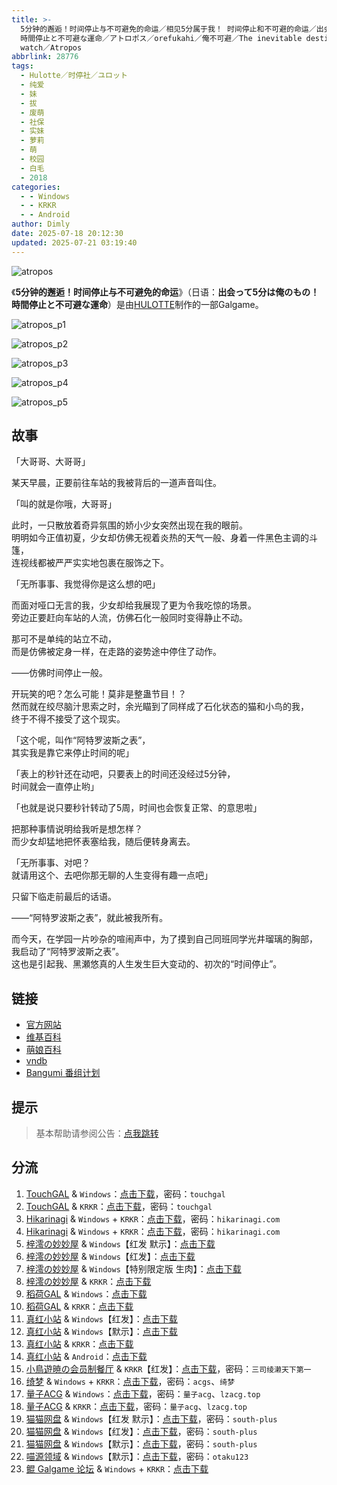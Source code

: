 ```yaml
---
title: >-
  5分钟的邂逅！时间停止与不可避免的命运／相见5分属于我！ 时间停止和不可避的命运／出会って5分は俺のもの！
  時間停止と不可避な運命／アトロポス／orefukahi／俺不可避／The inevitable destiny opened by an Atropos
  watch／Atropos
abbrlink: 28776
tags:
  - Hulotte／时停社／ユロット
  - 纯爱
  - 妹
  - 拔
  - 废萌
  - 社保
  - 实妹
  - 萝莉
  - 萌
  - 校园
  - 白毛
  - 2018
categories:
  - - Windows
  - - KRKR
  - - Android
author: Dimly
date: 2025-07-18 20:12:30
updated: 2025-07-21 03:19:40
---
```


![atropos](https://static.saop.cc/vns/img/atropos.webp)

《**5分钟的邂逅！时间停止与不可避免的命运**》（日语：**出会って5分は俺のもの！時間停止と不可避な運命**）是由[HULOTTE](https://zh.moegirl.org.cn/HULOTTE)制作的一部Galgame。

<!-- more -->

![atropos_p1](https://static.saop.cc/vns/img/atropos_p1.webp)

![atropos_p2](https://static.saop.cc/vns/img/atropos_p2.webp)

![atropos_p3](https://static.saop.cc/vns/img/atropos_p3.webp)

![atropos_p4](https://static.saop.cc/vns/img/atropos_p4.webp)

![atropos_p5](https://static.saop.cc/vns/img/atropos_p5.webp)

## 故事

「大哥哥、大哥哥」

某天早晨，正要前往车站的我被背后的一道声音叫住。

「叫的就是你哦，大哥哥」

此时，一只散放着奇异氛围的娇小少女突然出现在我的眼前。  
明明如今正值初夏，少女却仿佛无视着炎热的天气一般、身着一件黑色主调的斗篷，  
连视线都被严严实实地包裹在服饰之下。

「无所事事、我觉得你是这么想的吧」

而面对哑口无言的我，少女却给我展现了更为令我吃惊的场景。  
旁边正要赶向车站的人流，仿佛石化一般同时变得静止不动。

那可不是单纯的站立不动，  
而是仿佛被定身一样，在走路的姿势途中停住了动作。

——仿佛时间停止一般。

开玩笑的吧？怎么可能！莫非是整蛊节目！？  
然而就在绞尽脑汁思索之时，余光瞄到了同样成了石化状态的猫和小鸟的我，  
终于不得不接受了这个现实。

「这个呢，叫作“阿特罗波斯之表”，  
其实我是靠它来停止时间的呢」

「表上的秒针还在动吧，只要表上的时间还没经过5分钟，  
时间就会一直停止哟」

「也就是说只要秒针转动了5周，时间也会恢复正常、的意思啦」

把那种事情说明给我听是想怎样？  
而少女却猛地把怀表塞给我，随后便转身离去。

「无所事事、对吧？  
就请用这个、去吧你那无聊的人生变得有趣一点吧」

只留下临走前最后的话语。

——“阿特罗波斯之表”，就此被我所有。

而今天，在学园一片吵杂的喧闹声中，为了摸到自己同班同学光井瑠璃的胸部，  
我启动了“阿特罗波斯之表”。  
这也是引起我、黑瀬悠真的人生发生巨大变动的、初次的“时间停止”。

## 链接

- [官方网站](https://hulotte.jp/product/atropos/)
- [维基百科](https://zh.wikipedia.org/wiki/%E7%9B%B8%E8%A6%8B5%E5%88%86%E5%B1%AC%E6%96%BC%E6%88%91%EF%BC%81%E6%99%82%E9%96%93%E5%81%9C%E6%AD%A2%E5%92%8C%E4%B8%8D%E5%8F%AF%E9%81%BF%E7%9A%84%E5%91%BD%E9%81%8B)
- [萌娘百科](https://zh.moegirl.org.cn/5%E5%88%86%E9%92%9F%E7%9A%84%E9%82%82%E9%80%85%EF%BC%81%E6%97%B6%E9%97%B4%E5%81%9C%E6%AD%A2%E4%B8%8E%E4%B8%8D%E5%8F%AF%E9%81%BF%E5%85%8D%E7%9A%84%E5%91%BD%E8%BF%90)
- [vndb](https://vndb.org/v23388)
- [Bangumi 番组计划](https://bgm.tv/subject/253737)

## 提示

> 基本帮助请参阅公告：[点我跳转](/p/announcement/)

## 分流

1.  [TouchGAL](https://www.touchgal.us/) & `Windows`：[点击下载](https://pan.touchgal.net/s/wbDTv)，密码：`touchgal`
2.  [TouchGAL](https://www.touchgal.us/) & `KRKR`：[点击下载](https://pan.touchgal.net/s/yQQ0SY)，密码：`touchgal`
3.  [Hikarinagi](https://www.hikarinagi.net/) & `Windows` + `KRKR`：[点击下载](https://pan.yurari.moe/s/rgBU0)，密码：`hikarinagi.com`
4.  [Hikarinagi](https://www.hikarinagi.net/) & `Windows` + `KRKR`：[点击下载](https://pan.yurari.moe/s/W6qJug)，密码：`hikarinagi.com`
5.  [梓澪の妙妙屋](https://zi0.cc/) & `Windows`【红发 默示】：[点击下载](https://zi0.cc/d/%E5%90%88%E9%9B%86%E7%B3%BB%E5%88%97/%E5%8D%97%2BGalGame%E6%B1%89%E5%8C%96%E5%8C%BA%E5%85%A8%E5%8C%BA%E8%B5%84%E6%BA%90%E5%A4%87%E4%BB%BD/02/%5BHULOTTE%5D%E5%87%BA%E4%BC%9A%E3%81%A3%E3%81%A65%E5%88%86%E3%81%AF%E4%BF%BA%E3%81%AE%E3%82%82%E3%81%AE%EF%BC%81%E6%99%82%E9%96%93%E5%81%9C%E6%AD%A2%E3%81%A8%E4%B8%8D%E5%8F%AF%E9%81%BF%E3%81%AA%E9%81%8B%E5%91%BD%E4%BA%94%E5%88%86%E9%90%98%E7%9A%84%E9%82%82%E9%80%85!%E6%99%82%E9%96%93%E5%81%9C%E6%AD%A2%E8%88%87%E4%B8%8D%E5%8F%AF%E9%81%BF%E5%85%8D%E7%9A%84%E5%91%BD%E9%81%8B%20%E5%8F%8C%E7%89%88%E6%9C%AC%E6%B1%89%E5%8C%96%E7%A1%AC%E7%9B%98%E7%89%88%5B%E7%BA%A2%E5%8F%91%26%E9%BB%98%E7%A4%BA%E6%B1%89%E5%8C%96%E7%BB%84%5D.zip?sign=36fqCQtBgNM55swIU34uzz9P_sXuItEdRBmL8yE77Y8=:0)
6.  [梓澪の妙妙屋](https://zi0.cc/) & `Windows`【红发】：[点击下载](https://zi0.cc/d/%E5%90%88%E9%9B%86%E7%B3%BB%E5%88%97/%E6%B1%89%E5%8C%96galgame%E4%BC%9A%E7%A4%BE%E5%90%88%E9%9B%86/%E6%B1%89%E5%8C%96%E4%BC%9A%E7%A4%BE%E5%90%88%E9%9B%86%E9%83%A8%E5%88%86%20part7/CUFFS/HULOTTE/%5B181026%5D%5BHULOTTE%5D%20%E5%87%BA%E4%BC%9A%E3%81%A3%E3%81%A65%E5%88%86%E3%81%AF%E4%BF%BA%E3%81%AE%E3%82%82%E3%81%AE%EF%BC%81%E6%99%82%E9%96%93%E5%81%9C%E6%AD%A2%E3%81%A8%E4%B8%8D%E5%8F%AF%E9%81%BF%E3%81%AA%E9%81%8B%E5%91%BD.rar?sign=RBtzKgGkqtzoN3KleZvdLtvwMfzMB68ZyLu5OM3PO7U=:0)
7.  [梓澪の妙妙屋](https://zi0.cc/) & `Windows`【特别限定版 生肉】：[点击下载](https://zi0.cc/d/%E5%90%88%E9%9B%86%E7%B3%BB%E5%88%97/%E6%B5%AE%E5%A3%AB%E5%BE%B7galgame%E6%B8%B8%E6%88%8F%E5%90%88%E9%9B%86/5/2018%E5%B9%B410%E6%9C%88/%5B181026%5D%5BHULOTTE%5D%20%E5%87%BA%E4%BC%9A%E3%81%A3%E3%81%A65%E5%88%86%E3%81%AF%E4%BF%BA%E3%81%AE%E3%82%82%E3%81%AE%EF%BC%81%E6%99%82%E9%96%93%E5%81%9C%E6%AD%A2%E3%81%A8%E4%B8%8D%E5%8F%AF%E9%81%BF%E3%81%AA%E9%81%8B%E5%91%BD%20%20%E7%89%B9%E5%88%A5%E9%99%90%E5%AE%9A%E7%89%88%20(iso%2Bmds%2B%E3%83%9E%E3%83%8B%E3%83%A5%E3%82%A2%E3%83%AB%2Brr3).rar?sign=WGyfR6DaVmNESl0Cfcc48SgytvBTpaQdEv2qUmwQeXQ=:0)
8.  [梓澪の妙妙屋](https://zi0.cc/) & `KRKR`：[点击下载](https://zi0.cc/d/%60%E3%80%90%E5%BD%92%20%E6%A1%A3%E3%80%91/%E3%80%90KRKR%E5%90%88%E9%9B%86%E3%80%91/2/%E7%9B%B8%E8%A7%815%E5%88%86%E5%B1%9E%E4%BA%8E%E6%88%91%EF%BC%81%20%E6%97%B6%E9%97%B4%E5%81%9C%E6%AD%A2%E5%92%8C%E4%B8%8D%E5%8F%AF%E9%81%BF%E7%9A%84%E5%91%BD%E8%BF%90.exe?sign=wi_CBgabv_7c4k-JW2VwM_GS5wQFUX2uUrOOxwgRtmU=:0)
9.  [稻荷GAL](https://inarigal.com/) & `Windows`：[点击下载](https://enir.atrimoe.com/PC-2/HULOTTE/%E7%9B%B8%E8%A7%815%E5%88%86%E5%B1%9E%E4%BA%8E%E6%88%91%EF%BC%81%E6%97%B6%E9%97%B4%E5%81%9C%E6%AD%A2%E5%92%8C%E4%B8%8D%E5%8F%AF%E9%81%BF%E7%9A%84%E5%91%BD%E8%BF%90.rar)
10.  [稻荷GAL](https://inarigal.com/) & `KRKR`：[点击下载](https://enir.atrimoe.com/upfiles/jp/1738675298743/Kr%E7%BA%A2%E5%8F%91%E5%B0%8F%E5%A5%B3%E5%AD%A95%E5%88%86%E9%92%9F%E7%9A%84%E9%82%82%E9%80%85%E6%97%B6%E9%97%B4%E5%81%9C%E6%AD%A2%E4%B8%8E%E4%B8%8D%E5%8F%AF%E9%81%BF%E5%85%8D%E7%9A%84%E5%91%BD%E8%BF%90.rar)
11.  [真红小站](https://www.shinnku.com/) & `Windows`【红发】：[点击下载](https://download.shinnku.com/file/shinnku/0/win/%E7%9B%B8%E8%A7%815%E5%88%86%E5%B1%9E%E4%BA%8E%E6%88%91%EF%BC%81%E6%97%B6%E9%97%B4%E5%81%9C%E6%AD%A2%E5%92%8C%E4%B8%8D%E5%8F%AF%E9%81%BF%E7%9A%84%E5%91%BD%E8%BF%90/%E7%9B%B8%E8%A7%815%E5%88%86%E5%B1%9E%E4%BA%8E%E6%88%91%EF%BC%81%E6%97%B6%E9%97%B4%E5%81%9C%E6%AD%A2%E5%92%8C%E4%B8%8D%E5%8F%AF%E9%81%BF%E7%9A%84%E5%91%BD%E8%BF%90(%E7%BA%A2%E5%8F%91%E5%B0%8F%E5%A5%B3%E5%AD%A9).7z)
12.  [真红小站](https://www.shinnku.com/) & `Windows`【默示】：[点击下载](https://download.shinnku.com/file/shinnku/0/win/%E7%9B%B8%E8%A7%815%E5%88%86%E5%B1%9E%E4%BA%8E%E6%88%91%EF%BC%81%E6%97%B6%E9%97%B4%E5%81%9C%E6%AD%A2%E5%92%8C%E4%B8%8D%E5%8F%AF%E9%81%BF%E7%9A%84%E5%91%BD%E8%BF%90/%E7%9B%B8%E8%A7%815%E5%88%86%E5%B1%9E%E4%BA%8E%E6%88%91%EF%BC%81%E6%97%B6%E9%97%B4%E5%81%9C%E6%AD%A2%E5%92%8C%E4%B8%8D%E5%8F%AF%E9%81%BF%E7%9A%84%E5%91%BD%E8%BF%90(%E9%BB%98%E7%A4%BA).7z)
13.  [真红小站](https://www.shinnku.com/) & `KRKR`：[点击下载](https://download.shinnku.com/file/shinnku/0/krkr/%E7%9B%B8%E8%A7%815%E5%88%86%E5%B1%9E%E4%BA%8E%E6%88%91%EF%BC%81%20%E6%97%B6%E9%97%B4%E5%81%9C%E6%AD%A2%E5%92%8C%E4%B8%8D%E5%8F%AF%E9%81%BF%E7%9A%84%E5%91%BD.7z)
14.  [真红小站](https://www.shinnku.com/) & `Android`：[点击下载](https://download.shinnku.com/file/shinnku/0/apk/%E5%86%B7%E7%8B%90/1001-1500/1491-%E6%97%B6%E9%97%B4%E5%81%9C%E6%AD%A2%E5%92%8C%E4%B8%8D%E5%8F%AF%E9%81%BF%E7%9A%84%E5%91%BD%E8%BF%90.apk)
15.  [小鳥遊暁の会员制餐厅](https://t-satoru.top/) & `KRKR`【红发】：[点击下载](https://pan.t-satoru.top/d/s3b/TP/%E6%97%B6%E5%81%9C5%E5%88%86/Kr_%E7%BA%A2%E5%8F%91%E5%B0%8F%E5%A5%B3%E5%AD%A9_5%E5%88%86%E9%92%9F%E7%9A%84%E9%82%82%E9%80%85%EF%BC%81%E6%97%B6%E9%97%B4%E5%81%9C%E6%AD%A2%E4%B8%8E%E4%B8%8D%E5%8F%AF%E9%81%BF%E5%85%8D%E7%9A%84%E5%91%BD%E8%BF%90_od.rar?sign=w4YptEWIgFwTvsOs9GxDOdcV-C2hfBhHUNiDbbUj4Gw=:0)，密码：`三司绫濑天下第一`
16.  [绮梦](https://acgs.one/) & `Windows` + `KRKR`：[点击下载](https://game.acgs.one/game/582.html)，密码：`acgs`、`绮梦`
17.  [量子ACG](https://lzacg.org/) & `Windows`：[点击下载](https://lzacg.org/521)，密码：`量子acg`、`lzacg.top`
18.  [量子ACG](https://lzacg.org/) & `KRKR`：[点击下载](https://lzacg.org/2888)，密码：`量子acg`、`lzacg.top`
19.  [猫猫网盘](https://catcat.cloud/) & `Windows`【红发 默示】：[点击下载](https://catcat.cloud/d/GalGame/SP%E5%90%8E%E7%AB%AF1%5BGalGame%E5%88%86%E5%8C%BA%5D/%E7%BB%88%E7%82%B9%E6%B1%89%E5%8C%96%E9%87%8D%E6%95%B4v2%E7%89%88-%E7%A6%BB%E6%95%A3/%E6%9C%AC%E4%BD%93-Part2/%5BHulotte%5D%20%E5%87%BA%E4%BC%9A%E3%81%A3%E3%81%A65%E5%88%86%E3%81%AF%E4%BF%BA%E3%81%AE%E3%82%82%E3%81%AE%EF%BC%81%20%E6%99%82%E9%96%93%E5%81%9C%E6%AD%A2%E3%81%A8%E4%B8%8D%E5%8F%AF%E9%81%BF%E3%81%AA%E9%81%8B%E5%91%BD%20%E7%9B%B8%E8%A7%815%E5%88%86%E5%B1%9E%E4%BA%8E%E6%88%91%205%E5%88%86%E9%92%9F%E7%9A%84%E9%82%82%E9%80%85%20%5B%E7%BA%A2%E5%8F%91%2B%E9%BB%98%E7%A4%BA%5D.rar)，密码：`south-plus`
20.  [猫猫网盘](https://catcat.cloud/) & `Windows`【红发】：[点击下载](https://catcat.cloud/d/GalGame/SP%E5%90%8E%E7%AB%AF1%5BGalGame%E5%88%86%E5%8C%BA%5D/%E6%B1%89%E5%8C%96%E8%A1%A5%E4%B8%81%E5%BD%92%E6%A1%A3/%E6%B1%89%E5%8C%96%E8%A1%A5%E4%B8%81%E5%BD%92%E6%A1%A3%E5%A2%9E%E9%87%8F%E6%9B%B4%E6%96%B03%5B20250616%5D/%5BHulotte%5D%5B20180803%5D%E5%87%BA%E4%BC%9A%E3%81%A3%E3%81%A65%E5%88%86%E3%81%AF%E4%BF%BA%E3%81%AE%E3%82%82%E3%81%AE%EF%BC%81%20%E6%99%82%E9%96%93%E5%81%9C%E6%AD%A2%E3%81%A8%E4%B8%8D%E5%8F%AF%E9%81%BF%E3%81%AA%E9%81%8B%E5%91%BD%5Bv23388%5D%5BWindows%5D%5B%E7%BA%A2%E5%8F%91%E5%B0%8F%E5%A5%B3%E5%AD%A9%E6%B1%89%E5%8C%96%E7%BB%84%5D%5B20190411%5D%5BCHS%5D.rar)，密码：`south-plus`
21.  [猫猫网盘](https://catcat.cloud/) & `Windows`【默示】：[点击下载](https://catcat.cloud/d/GalGame/SP%E5%90%8E%E7%AB%AF1%5BGalGame%E5%88%86%E5%8C%BA%5D/%E6%B1%89%E5%8C%96%E8%A1%A5%E4%B8%81%E5%BD%92%E6%A1%A3/%E6%B1%89%E5%8C%96%E8%A1%A5%E4%B8%81%E5%BD%92%E6%A1%A3%5B20250118%5D/%5BHulotte%5D%5B20180803%5D%E5%87%BA%E4%BC%9A%E3%81%A3%E3%81%A65%E5%88%86%E3%81%AF%E4%BF%BA%E3%81%AE%E3%82%82%E3%81%AE%EF%BC%81%20%E6%99%82%E9%96%93%E5%81%9C%E6%AD%A2%E3%81%A8%E4%B8%8D%E5%8F%AF%E9%81%BF%E3%81%AA%E9%81%8B%E5%91%BD%5Bv23388%5D%5BWindows%5D%5B%E9%BB%99%E7%A4%BA%E6%B8%B8%E6%88%8F%E4%B8%AD%E6%96%87%E5%8C%96%E5%85%B4%E8%B6%A3%E5%B0%8F%E7%BB%84%5D%5B20190228%5D%5BCHS%5D.rar)，密码：`south-plus`
22.  [喵源领域](https://www.nyantaku.com/) & `Windows`【默示】：[点击下载](https://www.nullcloud.top/d/Game/HULOTTE/%5BWindows%5D%E7%9B%B8%E8%A7%815%E5%88%86%E5%B1%9E%E4%BA%8E%E6%88%91%EF%BC%81%20%E6%97%B6%E9%97%B4%E5%81%9C%E6%AD%A2%E5%92%8C%E4%B8%8D%E5%8F%AF%E9%81%BF%E7%9A%84%E5%91%BD%E8%BF%90.7z?sign=9gzRjD9r98AmNV4lpx3d45haP_swnDTfkAkn3fhY1Ts=:0)，密码：`otaku123`
23.  [鲲 Galgame 论坛](https://kungal.com) & `Windows` + `KRKR`：[点击下载](https://www.kungal.com/galgame/265)
